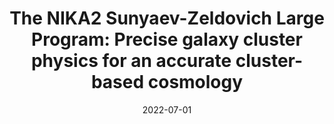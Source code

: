 ---
title: "The NIKA2 Sunyaev-Zeldovich Large Program: Precise galaxy cluster physics for an accurate cluster-based cosmology"
collection: "co_procs"
permalink: https://ui.adsabs.harvard.edu/abs/2022EPJWC.25700038P/abstract
date: 2022-07-01
venue: "mm Universe @ NIKA2 - Observing the mm Universe with the NIKA2 Camera"
citation: "Perotto, L., Adam, R., Ade, P., et al. (2022), mm Universe @ NIKA2 - Observing the mm Universe with the NIKA2 Camera, 257, 00038."
---